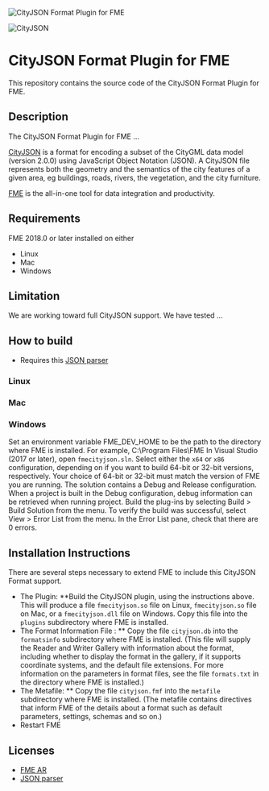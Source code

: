 ![CityJSON Format Plugin for FME](https://is3-ssl.mzstatic.com/image/thumb/Purple118/v4/31/9c/c7/319cc748-5ac6-2d91-8b1a-afdc7e3e164e/AppIcon-1x_U007emarketing-0-0-GLES2_U002c0-512MB-sRGB-0-0-0-85-220-0-0-0-6.png/246x0w.jpg)

![CityJSON](https://www.cityjson.org/en/0.8/_static/cityjson_logo.svg)

# CityJSON Format Plugin for FME

This repository contains the source code of the CityJSON Format Plugin for FME.

## Description
The CityJSON Format Plugin for FME ...

[CityJSON](https://www.cityjson.org) is a format for encoding a subset of the CityGML data model (version 2.0.0) using JavaScript Object Notation (JSON). A CityJSON file represents both the geometry and the semantics of the city features of a given area, eg buildings, roads, rivers, the vegetation, and the city furniture.

[FME](https://www.safe.com) is the all-in-one tool for data integration and productivity.

## Requirements
FME 2018.0 or later installed on either
* Linux
* Mac
* Windows

## Limitation
We are working toward full CityJSON support.  We have tested ...

## How to build
* Requires this [JSON parser](https://github.com/nlohmann/json)
### Linux
### Mac
### Windows
Set an environment variable FME_DEV_HOME to be the path to the directory where FME is installed.  For example, C:\Program Files\FME
In Visual Studio (2017 or later), open `fmecityjson.sln`.
Select either the `x64` or `x86` configuration, depending on if you want to build 64-bit or 32-bit versions, respectively.  Your choice of 64-bit or 32-bit must match the version of FME you are running.
The solution contains a Debug and Release
configuration. When a project is built in the Debug
configuration, debug information can be retrieved when
running project.
Build the plug-ins by selecting Build > Build
Solution from the menu.
To verify the build was successful, select View > Error List
from the menu. In the Error List pane, check that there
are 0 errors.

## Installation Instructions
There are several steps necessary to extend FME to include this CityJSON Format support.

* The Plugin:
**Build the CityJSON plugin, using the instructions above.  This will produce a file `fmecityjson.so` file on Linux, `fmecityjson.so` file on Mac, or a `fmecityjson.dll` file on Windows.  Copy this file into the `plugins` subdirectory where FME is installed.
* The Format Information File :
** Copy the file `cityjson.db` into the `formatsinfo` subdirectory where FME is installed.
(This file will supply the Reader and
Writer Gallery with information about the format, including
whether to display the format in the gallery, if it supports
coordinate systems, and the default file extensions.
For more information on the parameters in format files, see the file `formats.txt` in the directory where FME is installed.)
* The Metafile:
** Copy the file `cityjson.fmf` into the `metafile` subdirectory where FME is installed.
(The metafile contains directives that inform FME of the
details about a format such as default parameters, settings,
schemas and so on.)
* Restart FME

## Licenses
* [FME AR](https://github.com/safesoftware/fme-CityJSON/blob/master/LICENSE)
* [JSON parser](https://github.com/nlohmann/json/blob/master/LICENSE)
